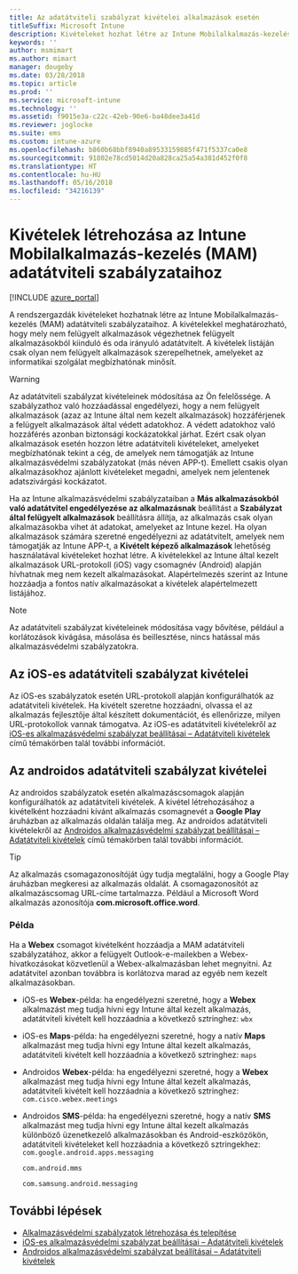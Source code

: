 ```yaml
---
title: Az adatátviteli szabályzat kivételei alkalmazások esetén
titleSuffix: Microsoft Intune
description: Kivételeket hozhat létre az Intune Mobilalkalmazás-kezelés (MAM) adatátviteli szabályzataihoz.
keywords: ''
author: msmimart
ms.author: mimart
manager: dougeby
ms.date: 03/28/2018
ms.topic: article
ms.prod: ''
ms.service: microsoft-intune
ms.technology: ''
ms.assetid: f9015e3a-c22c-42eb-90e6-ba48dee3a41d
ms.reviewer: joglocke
ms.suite: ems
ms.custom: intune-azure
ms.openlocfilehash: b860b68bbf8940a89533159885f471f5337ca0e8
ms.sourcegitcommit: 91802e78cd5014d20a828ca25a54a381d452f0f8
ms.translationtype: HT
ms.contentlocale: hu-HU
ms.lasthandoff: 05/16/2018
ms.locfileid: "34216139"
---
```

# <a name="how-to-create-exceptions-to-the-intune-mobile-application-management-mam-data-transfer-policy"></a>Kivételek létrehozása az Intune Mobilalkalmazás-kezelés (MAM) adatátviteli szabályzataihoz

[!INCLUDE [azure_portal](./includes/azure_portal.md)]

A rendszergazdák kivételeket hozhatnak létre az Intune Mobilalkalmazás-kezelés (MAM) adatátviteli szabályzataihoz. A kivételekkel meghatározható, hogy mely nem felügyelt alkalmazások végezhetnek felügyelt alkalmazásokból kiinduló és oda irányuló adatátvitelt. A kivételek listáján csak olyan nem felügyelt alkalmazások szerepelhetnek, amelyeket az informatikai szolgálat megbízhatónak minősít. 

>[!WARNING] 
> Az adatátviteli szabályzat kivételeinek módosítása az Ön felelőssége. A szabályzathoz való hozzáadással engedélyezi, hogy a nem felügyelt alkalmazások (azaz az Intune által nem kezelt alkalmazások) hozzáférjenek a felügyelt alkalmazások által védett adatokhoz. A védett adatokhoz való hozzáférés azonban biztonsági kockázatokkal járhat. Ezért csak olyan alkalmazások esetén hozzon létre adatátviteli kivételeket, amelyeket megbízhatónak tekint a cég, de amelyek nem támogatják az Intune alkalmazásvédelmi szabályzatokat (más néven APP-t). Emellett csakis olyan alkalmazásokhoz ajánlott kivételeket megadni, amelyek nem jelentenek adatszivárgási kockázatot.

Ha az Intune alkalmazásvédelmi szabályzataiban a **Más alkalmazásokból való adatátvitel engedélyezése az alkalmazásnak** beállítást a **Szabályzat által felügyelt alkalmazások** beállításra állítja, az alkalmazás csak olyan alkalmazásokba vihet át adatokat, amelyeket az Intune kezel. Ha olyan alkalmazások számára szeretné engedélyezni az adatátvitelt, amelyek nem támogatják az Intune APP-t, a **Kivételt képező alkalmazások** lehetőség használatával kivételeket hozhat létre. A kivételekkel az Intune által kezelt alkalmazások URL-protokoll (iOS) vagy csomagnév (Android) alapján hívhatnak meg nem kezelt alkalmazásokat. Alapértelmezés szerint az Intune hozzáadja a fontos natív alkalmazásokat a kivételek alapértelmezett listájához. 

> [!NOTE]
> Az adatátviteli szabályzat kivételeinek módosítása vagy bővítése, például a korlátozások kivágása, másolása és beillesztése, nincs hatással más alkalmazásvédelmi szabályzatokra. 

## <a name="ios-data-transfer-exceptions"></a>Az iOS-es adatátviteli szabályzat kivételei
Az iOS-es szabályzatok esetén URL-protokoll alapján konfigurálhatók az adatátviteli kivételek. Ha kivételt szeretne hozzáadni, olvassa el az alkalmazás fejlesztője által készített dokumentációt, és ellenőrizze, milyen URL-protokollok vannak támogatva. Az iOS-es adatátviteli kivételekről az [iOS-es alkalmazásvédelmi szabályzat beállításai – Adatátviteli kivételek](app-protection-policy-settings-ios.md#data-transfer-exemptions) című témakörben talál további információt.

## <a name="android-data-transfer-exceptions"></a>Az androidos adatátviteli szabályzat kivételei
Az androidos szabályzatok esetén alkalmazáscsomagok alapján konfigurálhatók az adatátviteli kivételek. A kivétel létrehozásához a kivételként hozzáadni kívánt alkalmazás csomagnevét a **Google Play** áruházban az alkalmazás oldalán találja meg. Az androidos adatátviteli kivételekről az [Androidos alkalmazásvédelmi szabályzat beállításai – Adatátviteli kivételek](app-protection-policy-settings-android.md#data-transfer-exemptions) című témakörben talál további információt.


>[!TIP]
> Az alkalmazás csomagazonosítóját úgy tudja megtalálni, hogy a Google Play áruházban megkeresi az alkalmazás oldalát. A csomagazonosítót az alkalmazáscsomag URL-címe tartalmazza. Például a Microsoft Word alkalmazás azonosítója **com.microsoft.office.word**.

### <a name="example"></a>Példa
Ha a **Webex** csomagot kivételként hozzáadja a MAM adatátviteli szabályzatához, akkor a felügyelt Outlook-e-mailekben a Webex-hivatkozásokat közvetlenül a Webex-alkalmazásban lehet megnyitni. Az adatátvitel azonban továbbra is korlátozva marad az egyéb nem kezelt alkalmazásokban.

- iOS-es **Webex**-példa: ha engedélyezni szeretné, hogy a **Webex** alkalmazást meg tudja hívni egy Intune által kezelt alkalmazás, adatátviteli kivételt kell hozzáadnia a következő sztringhez: <code>wbx</code>
    
 - iOS-es **Maps**-példa: ha engedélyezni szeretné, hogy a natív **Maps** alkalmazást meg tudja hívni egy Intune által kezelt alkalmazás, adatátviteli kivételt kell hozzáadnia a következő sztringhez: <code>maps</code>

- Androidos **Webex**-példa: ha engedélyezni szeretné, hogy a **Webex** alkalmazást meg tudja hívni egy Intune által kezelt alkalmazás, adatátviteli kivételt kell hozzáadnia a következő sztringhez: <code>com.cisco.webex.meetings</code>
    
- Androidos **SMS**-példa: ha engedélyezni szeretné, hogy a natív **SMS** alkalmazást meg tudja hívni egy Intune által kezelt alkalmazás különböző üzenetkezelő alkalmazásokban és Android-eszközökön, adatátviteli kivételeket kell hozzáadnia a következő sztringekhez: 
    <code>com.google.android.apps.messaging</code>
    
    <code>com.android.mms</code>
    
    <code>com.samsung.android.messaging</code>

## <a name="next-steps"></a>További lépések

- [Alkalmazásvédelmi szabályzatok létrehozása és telepítése](app-protection-policies.md)
- [iOS-es alkalmazásvédelmi szabályzat beállításai – Adatátviteli kivételek](app-protection-policy-settings-ios.md#data-transfer-exemptions)
- [Androidos alkalmazásvédelmi szabályzat beállításai – Adatátviteli kivételek](app-protection-policy-settings-android.md#data-transfer-exemptions)
